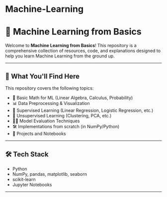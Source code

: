 # Machine-Learning
# 🧠 Machine Learning from Basics

Welcome to **Machine Learning from Basics**! This repository is a comprehensive collection of resources, code, and explanations designed to help you learn Machine Learning from the ground up.

---

## 📌 What You'll Find Here

This repository covers the following topics:

- 🧮 Basic Math for ML (Linear Algebra, Calculus, Probability)
- 📊 Data Preprocessing & Visualization
- 🤖 Supervised Learning (Linear Regression, Logistic Regression, etc.)
- 🧠 Unsupervised Learning (Clustering, PCA, etc.)
- 🏋️‍♂️ Model Evaluation Techniques
- 🛠️ Implementations from scratch (in NumPy/Python)
- 📁 Projects and Notebooks

---

## 🛠️ Tech Stack

- Python
- NumPy, pandas, matplotlib, seaborn
- scikit-learn
- Jupyter Notebooks

---

